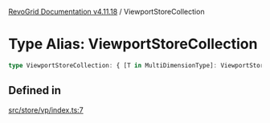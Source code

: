 [RevoGrid Documentation v4.11.18](README.md) / ViewportStoreCollection

# Type Alias: ViewportStoreCollection

```ts
type ViewportStoreCollection: { [T in MultiDimensionType]: ViewportStore };
```

## Defined in

[src/store/vp/index.ts:7](https://github.com/revolist/revogrid/blob/1653ad6831cb8c4a18b49e381a14df0c317a2084/src/store/vp/index.ts#L7)
